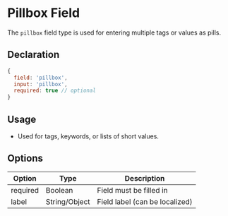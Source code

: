 # Pillbox Field

The `pillbox` field type is used for entering multiple tags or values as pills.

## Declaration
```js
{
  field: 'pillbox',
  input: 'pillbox',
  required: true // optional
}
```

## Usage
- Used for tags, keywords, or lists of short values.

## Options
| Option      | Type    | Description                                 |
|-------------|---------|---------------------------------------------|
| required    | Boolean | Field must be filled in                     |
| label       | String/Object | Field label (can be localized)         |
